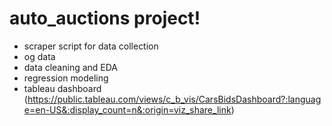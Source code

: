 # auto_auctions project!

- scraper script for data collection
- og data
- data cleaning and EDA
- regression modeling
- tableau dashboard (https://public.tableau.com/views/c_b_vis/CarsBidsDashboard?:language=en-US&:display_count=n&:origin=viz_share_link)

